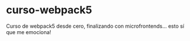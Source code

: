 # curso-webpack5
Curso de webpack5 desde cero, finalizando con microfrontends... esto sí que me emociona!
